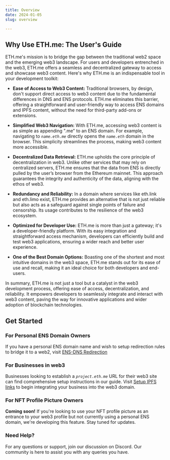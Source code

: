 ```yaml
---
title: Overview
date: 2024-01-05
slug: overview

---
```

## Why Use ETH.me: The User's Guide

ETH.me's mission is to bridge the gap between the traditional web2 space and the emerging web3 landscape. For users and developers entrenched in the web3, ETH.me offers a seamless and decentralized gateway to access and showcase web3 content. Here's why ETH.me is an indispensable tool in your development toolkit:

* **Ease of Access to Web3 Content:** Traditional browsers, by design, don't support direct access to web3 content due to the fundamental differences in DNS and ENS protocols. ETH.me eliminates this barrier, offering a straightforward and user-friendly way to access ENS domains and IPFS content, without the need for third-party add-ons or extensions.

* **Simplified Web3 Navigation:** With ETH.me, accessing web3 content is as simple as appending ".me" to an ENS domain. For example, navigating to *`name.eth.me`* directly opens the *`name.eth`* domain in the browser. This simplicity streamlines the process, making web3 content more accessible.

* **Decentralized Data Retrieval:** ETH.me upholds the core principle of decentralization in web3. Unlike other services that may rely on centralized servers, ETH.me ensures that the data from ENS is directly pulled by the user’s browser from the Ethereum mainnet. This approach guarantees the integrity and authenticity of the data, aligning with the ethos of web3.

* **Redundancy and Reliability:** In a domain where services like eth.link and eth.limo exist, ETH.me provides an alternative that is not just reliable but also acts as a safeguard against single points of failure and censorship. Its usage contributes to the resilience of the web3 ecosystem.

* **Optimized for Developer Use:** ETH.me is more than just a gateway; it's a developer-friendly platform. With its easy integration and straightforward access mechanism, developers can efficiently build and test web3 applications, ensuring a wider reach and better user experience.

* **One of the Best Domain Options:** Boasting one of the shortest and most intuitive domains in the web3 space, ETH.me stands out for its ease of use and recall, making it an ideal choice for both developers and end-users.

In summary, ETH.me is not just a tool but a catalyst in the web3 development process, offering ease of access, decentralization, and reliability. It empowers developers to seamlessly integrate and interact with web3 content, paving the way for innovative applications and wider adoption of blockchain technologies.


## Get Started

### For Personal ENS Domain Owners

If you have a personal ENS domain name and wish to setup redirection rules to bridge it to a web2, visit [ENS-DNS Redirection](ens)

### For Businesses in web3

Businesses looking to establish a *`project.eth.me`* URL for their web3 site can find comprehensive setup instructions in our guide. Visit [Setup IPFS links](ens#ipfs) to begin integrating your business into the web3 domain.

### For NFT Profile Picture Owners

**Coming soon!** If you're looking to use your NFT profile picture as an entrance to your web3 profile but not currently using a personal ENS domain, we're developing this feature. Stay tuned for updates.

### Need Help?

For any questions or support, join our discussion on Discord. Our community is here to assist you with any queries you have.



